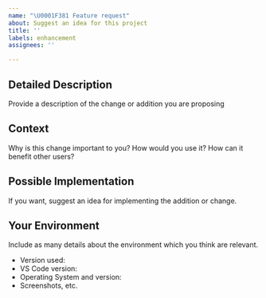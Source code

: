 ```yaml
---
name: "\U0001F381 Feature request"
about: Suggest an idea for this project
title: ''
labels: enhancement
assignees: ''

---
```


<!-- Fill out as much as you think is necessary-->
## Detailed Description
Provide a description of the change or addition you are proposing

## Context
Why is this change important to you? How would you use it? How can it benefit other users?

## Possible Implementation
If you want, suggest an idea for implementing the addition or change.

## Your Environment
Include as many details about the environment which you think are relevant.
* Version used:
* VS Code version:
* Operating System and version:
* Screenshots, etc.
